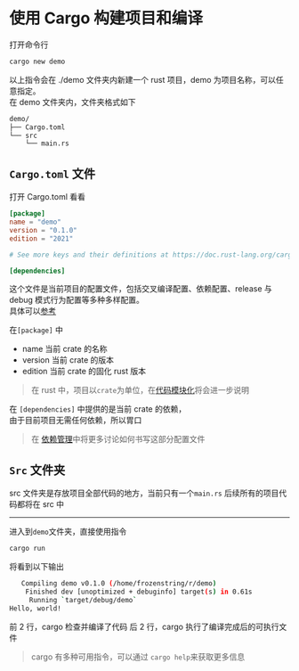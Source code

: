 # 使用 Cargo 构建项目和编译

打开命令行

```bash
cargo new demo
```

以上指令会在 ./demo 文件夹内新建一个 rust 项目，demo 为项目名称，可以任意指定。  
在 demo 文件夹内，文件夹格式如下

```bash
demo/
├── Cargo.toml
└── src
    └── main.rs
```

## `Cargo.toml` 文件

打开 Cargo.toml 看看

```toml
[package]
name = "demo"
version = "0.1.0"
edition = "2021"

# See more keys and their definitions at https://doc.rust-lang.org/cargo/reference/manifest.html

[dependencies]
```

这个文件是当前项目的配置文件，包括交叉编译配置、依赖配置、release 与 debug 模式行为配置等多种多样配置。  
具体可以[参考](https://doc.rust-lang.org/cargo/reference/manifest.html)

在`[package]` 中

- name 当前 crate 的名称
- version 当前 crate 的版本
- edition 当前 crate 的固化 rust 版本

> 在 rust 中，项目以`crate`为单位，在[代码模块化]()将会进一步说明

在 `[dependencies]` 中提供的是当前 crate 的依赖，  
由于目前项目无需任何依赖，所以胃口

> 在 [依赖管理]()中将更多讨论如何书写这部分配置文件

## `Src` 文件夹

src 文件夹是存放项目全部代码的地方，当前只有一个`main.rs`
后续所有的项目代码都将在 src 中

---

进入到`demo`文件夹，直接使用指令

```bash
cargo run
```

将看到以下输出

```bash
   Compiling demo v0.1.0 (/home/frozenstring/r/demo)
    Finished dev [unoptimized + debuginfo] target(s) in 0.61s
     Running `target/debug/demo`
Hello, world!
```

前 2 行，cargo 检查并编译了代码
后 2 行，cargo 执行了编译完成后的可执行文件

> cargo 有多种可用指令，可以通过 `cargo help`来获取更多信息
